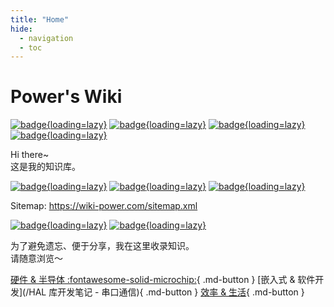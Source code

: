 ```yaml
---
title: "Home"
hide:
  - navigation
  - toc
---
```


# Power's Wiki

<!--  一个不会讲故事的攻城狮，算不上一个很酷的产品汪~-->

[![badge](https://img.shields.io/badge/dynamic/json?label=GitHub&query=%24.data.totalSubs&url=https%3A%2F%2Fapi.spencerwoo.com%2Fsubstats%2F%3Fsource%3Dgithub%26queryKey%3Dlinyuxuanlin&labelColor=555555&color=282c34&longCache=true?&style=for-the-badge){loading=lazy}](https://github.com/linyuxuanlin)
[![badge](https://img.shields.io/badge/dynamic/json?color=282c34&labelColor=0084ff&label=ZHIHU&query=%24.data.totalSubs&url=https%3A%2F%2Fapi.spencerwoo.com%2Fsubstats%2F%3Fsource%3Dzhihu%26queryKey%3Dlinyuxuanlin&longCache=true?&style=for-the-badge){loading=lazy}](https://www.zhihu.com/people/linyuxuanlin)
[![badge](https://img.shields.io/badge/dynamic/json?label=SSPAI&query=%24.data.totalSubs&url=https%3A%2F%2Fapi.spencerwoo.com%2Fsubstats%2F%3Fsource%3Dsspai%26queryKey%3Dpower&color=282c34&labelColor=d71a1b&longCache=true?&style=for-the-badge){loading=lazy}](https://sspai.com/u/power/)
[![badge](https://img.shields.io/badge/dynamic/json?labelColor=FE7398&label=BILIBILI&query=%24.data.totalSubs&url=https%3A%2F%2Fapi.spencerwoo.com%2Fsubstats%2F%3Fsource%3Dbilibili%26queryKey%3D349536948&color=282c34&longCache=true?&style=for-the-badge){loading=lazy}](https://space.bilibili.com/349536948)

Hi there~  
这是我的知识库。

[![badge](https://img.shields.io/github/deployments/linyuxuanlin/Wiki_Docusaurus/Production?label=Build&style=flat-square){loading=lazy}](https://vercel.com/linyuxuanlin/wiki-mkdocs/deployments)
[![badge](https://img.shields.io/github/last-commit/linyuxuanlin/Wiki_Docusaurus?color=FCD734&label=Last%20commit&style=flat-square){loading=lazy}](https://github.com/linyuxuanlin/Wiki_mkdocs/commits/main)
[![badge](https://img.shields.io/badge/Contact%20me-here-34ABE0?&style=flat-square){loading=lazy}](ContactMe)

Sitemap: <https://wiki-power.com/sitemap.xml>  

[![badge](https://img.shields.io/badge/RSS-post\-created-34ABE0?&style=flat-square){loading=lazy}](https://wiki-power.com/feed_rss_created.xml)
[![badge](https://img.shields.io/badge/RSS-post\-updated-34ABE0?&style=flat-square){loading=lazy}](https://wiki-power.com/feed_rss_updated.xml)

为了避免遗忘、便于分享，我在这里收录知识。  
请随意浏览～

[硬件 & 半导体 :fontawesome-solid-microchip:](/信号完整性-基础概念){ .md-button }
[嵌入式 & 软件开发](/HAL 库开发笔记 - 串口通信){ .md-button }
[效率 & 生活](/如何调制一杯鸡尾酒){ .md-button }
